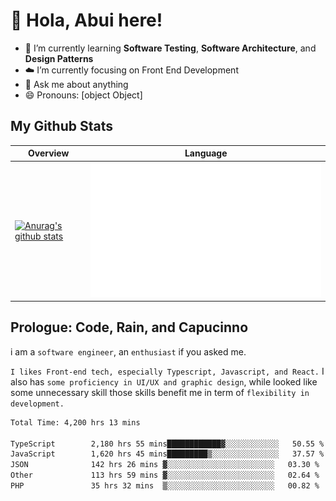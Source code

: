 # 👋 Hola, Abui here!

- 🌱 I’m currently learning **Software Testing**, **Software Architecture**, and **Design Patterns**
- ☁️ I’m currently focusing on Front End Development
- 💬 Ask me about anything
- 😄 Pronouns: [object Object]

## My Github Stats

| Overview | Language |
| --- | --- |
|[![Anurag's github stats](https://github-readme-stats.vercel.app/api?username=abui-am&count_private=true)](https://github.com/anuraghazra/github-readme-stats)|![Language](https://raw.githubusercontent.com/abui-am/stats/c6455f656dfce7acd3951e5ec5b25d72af0b2ee3/generated/languages.svg)|

## Prologue: Code, Rain, and Capucinno
i am a `software engineer`, an `enthusiast` if you asked me. 

`I likes Front-end tech, especially Typescript, Javascript, and React.` I also has `some proficiency in UI/UX and graphic design`, while looked like some unnecessary skill those skills benefit me in term of `flexibility in development.`


<!--START_SECTION:waka-->

```txt
Total Time: 4,200 hrs 13 mins

TypeScript        2,180 hrs 55 mins████████████▓░░░░░░░░░░░░   50.55 %
JavaScript        1,620 hrs 45 mins█████████▒░░░░░░░░░░░░░░░   37.57 %
JSON              142 hrs 26 mins ▓░░░░░░░░░░░░░░░░░░░░░░░░   03.30 %
Other             113 hrs 59 mins ▓░░░░░░░░░░░░░░░░░░░░░░░░   02.64 %
PHP               35 hrs 32 mins  ▒░░░░░░░░░░░░░░░░░░░░░░░░   00.82 %
```

<!--END_SECTION:waka-->
